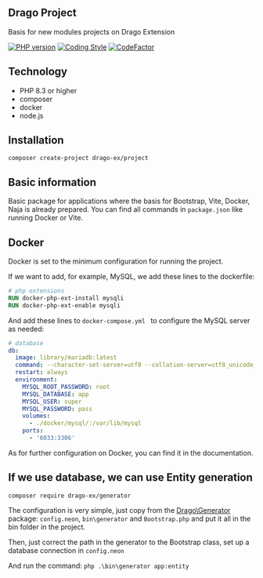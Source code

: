 ## Drago Project
Basis for new modules projects on Drago Extension

[![PHP version](https://badge.fury.io/ph/drago-ex%2Fproject.svg)](https://badge.fury.io/ph/drago-ex%2Fproject)
[![Coding Style](https://github.com/drago-ex/project/actions/workflows/coding-style.yml/badge.svg)](https://github.com/drago-ex/project/actions/workflows/coding-style.yml)
[![CodeFactor](https://www.codefactor.io/repository/github/drago-ex/project/badge)](https://www.codefactor.io/repository/github/drago-ex/project)

## Technology
- PHP 8.3 or higher
- composer
- docker
- node.js

## Installation
```
composer create-project drago-ex/project
```

## Basic information
Basic package for applications where the basis for Bootstrap, Vite, Docker, Naja is already prepared.
You can find all commands in `package.json` like running Docker or Vite.

## Docker
Docker is set to the minimum configuration for running the project.

If we want to add, for example, MySQL, we add these lines to the dockerfile:
```dockerfile
# php extensions
RUN docker-php-ext-install mysqli
RUN docker-php-ext-enable mysqli
```

And add these lines to  `docker-compose.yml ` to configure the MySQL server as needed:
```yml
# database
db:
  image: library/mariadb:latest
  command: --character-set-server=utf8 --collation-server=utf8_unicode_ci
  restart: always
  environment:
    MYSQL_ROOT_PASSWORD: root
    MYSQL_DATABASE: app
    MYSQL_USER: super
    MYSQL_PASSWORD: pass
    volumes:
      - ./docker/mysql/:/var/lib/mysql
    ports:
      - '6033:3306'
```
As for further configuration on Docker, you can find it in the documentation.

## If we use database, we can use Entity generation
```
composer require drago-ex/generator
```

The configuration is very simple, just copy from the [Drago\Generator](https://github.com/drago-ex/generator) package:  `config.neon`,  `bin\generator` and  `Bootstrap.php` and put it all in the bin folder in the project.

Then, just correct the path in the generator to the Bootstrap class, set up a database connection in  `config.neon`

And run the command: `php .\bin\generator app:entity`
